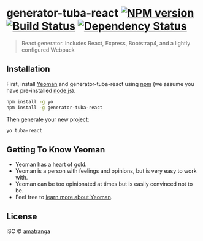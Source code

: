 # generator-tuba-react [![NPM version][npm-image]][npm-url] [![Build Status][travis-image]][travis-url] [![Dependency Status][daviddm-image]][daviddm-url]
> React generator. Includes React, Express, Bootstrap4, and a lightly configured Webpack

## Installation

First, install [Yeoman](http://yeoman.io) and generator-tuba-react using [npm](https://www.npmjs.com/) (we assume you have pre-installed [node.js](https://nodejs.org/)).

```bash
npm install -g yo
npm install -g generator-tuba-react
```

Then generate your new project:

```bash
yo tuba-react
```

## Getting To Know Yeoman

 * Yeoman has a heart of gold.
 * Yeoman is a person with feelings and opinions, but is very easy to work with.
 * Yeoman can be too opinionated at times but is easily convinced not to be.
 * Feel free to [learn more about Yeoman](http://yeoman.io/).

## License

ISC © [amatranga](github.com/amatranga)


[npm-image]: https://badge.fury.io/js/generator-tuba-react.svg
[npm-url]: https://npmjs.org/package/generator-tuba-react
[travis-image]: https://travis-ci.org/amatranga/generator-tuba-react.svg?branch=master
[travis-url]: https://travis-ci.org/amatranga/generator-tuba-react
[daviddm-image]: https://david-dm.org/amatranga/generator-tuba-react.svg?theme=shields.io
[daviddm-url]: https://david-dm.org/amatranga/generator-tuba-react
